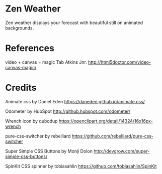 # Zen Weather

Zen weather displays your forecast with beautiful still on animated backgrounds.

# References

video + canvas = magic
Tab Atkins Jnr.
http://html5doctor.com/video-canvas-magic/

# Credits

Animate.css by Daniel Eden
https://daneden.github.io/animate.css/

Odometer by HubSpot
http://github.hubspot.com/odometer/

Wrench icon by qubodup
https://openclipart.org/detail/14324/16x16px-wrench

pure-css-switcher by rebelliard
https://github.com/rebelliard/pure-css-switcher

Super Simple CSS Buttons by Monji Dolon
http://devgrow.com/super-simple-css-buttons/

SpinKit CSS spinner by tobiasahlin
https://github.com/tobiasahlin/SpinKit